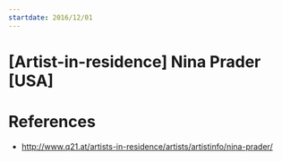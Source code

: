 ```yaml
---
startdate: 2016/12/01
---
```

# [Artist-in-residence] Nina Prader [USA]

# References
* http://www.q21.at/artists-in-residence/artists/artistinfo/nina-prader/
